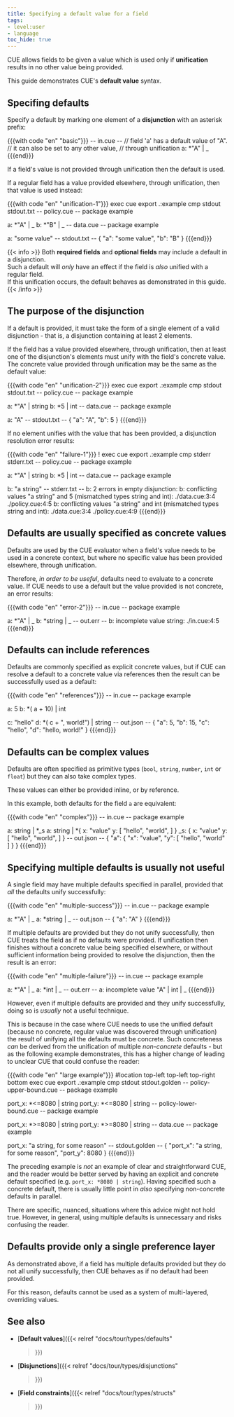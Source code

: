 ```yaml
---
title: Specifying a default value for a field
tags:
- level:user
- language
toc_hide: true
---
```


CUE allows fields to be given a value which is used only if **unification**
results in no other value being provided.

This guide demonstrates CUE's **default value** syntax.

## Specifing defaults

Specify a default by marking one element of a **disjunction** with an asterisk
prefix:

{{{with code "en" "basic"}}}
-- in.cue --
// field 'a' has a default value of "A".
// it can also be set to any other value,
// through unification
a: *"A" | _
{{{end}}}

If a field's value is not provided through unification then the default is
used.

If a regular field has a value provided elsewhere, through unification, then
that value is used instead:

{{{with code "en" "unification-1"}}}
exec cue export .:example
cmp stdout stdout.txt
-- policy.cue --
package example

a: *"A" | _
b: *"B" | _
-- data.cue --
package example

a: "some value"
-- stdout.txt --
{
    "a": "some value",
    "b": "B"
}
{{{end}}}

{{< info >}}
Both **required fields** and **optional fields** may include a default in a
disjunction.\
Such a default will *only* have an effect if the field is *also* unified with a
regular field.\
If this unification occurs, the default behaves as demonstrated in this guide.
{{< /info >}}

## The purpose of the disjunction

If a default is provided, it must take the form of a single element of a valid
disjunction - that is, a disjunction containing at least 2 elements.

If the field has a value provided elsewhere, through unification, then at least
one of the disjunction's elements must unify with the field's concrete value.
The concrete value provided through unification may be the same as the default
value:

{{{with code "en" "unification-2"}}}
exec cue export .:example
cmp stdout stdout.txt
-- policy.cue --
package example

a: *"A" | string
b: *5 | int
-- data.cue --
package example

a: "A"
-- stdout.txt --
{
    "a": "A",
    "b": 5
}
{{{end}}}

If no element unifies with the value that has been provided, a disjunction
resolution error results:

{{{with code "en" "failure-1"}}}
! exec cue export .:example
cmp stderr stderr.txt
-- policy.cue --
package example

a: *"A" | string
b: *5 | int
-- data.cue --
package example

b: "a string"
-- stderr.txt --
b: 2 errors in empty disjunction:
b: conflicting values "a string" and 5 (mismatched types string and int):
    ./data.cue:3:4
    ./policy.cue:4:5
b: conflicting values "a string" and int (mismatched types string and int):
    ./data.cue:3:4
    ./policy.cue:4:9
{{{end}}}

## Defaults are usually specified as concrete values

Defaults are used by the CUE evaluator when a field's value needs to be used in
a <!-- FIXME:"concrete context"? -->concrete context, but where no specific
value has been provided elsewhere, through unification.

Therefore, *in order to be useful*, defaults need to evaluate to a concrete
value. If CUE needs to use a default but the value provided is not concrete, an
error results:

{{{with code "en" "error-2"}}}
-- in.cue --
package example

a: *"A" | _
b: *string | _
-- out.err --
b: incomplete value string:
    ./in.cue:4:5
{{{end}}}

## Defaults can include references

Defaults are commonly specified as explicit concrete values, but if CUE can
resolve a default to a concrete value via references then the result can be
successfully used as a default:

{{{with code "en" "references"}}}
-- in.cue --
package example

a: 5
b: *( a + 10) | int

c: "hello"
d: *( c + ", world!") | string
-- out.json --
{
    "a": 5,
    "b": 15,
    "c": "hello",
    "d": "hello, world!"
}
{{{end}}}

## Defaults can be complex values

Defaults are often specified as primitive types (`bool`, `string`, `number`,
`int` or `float`) but they can also <!-- FIXME:take? -->take complex types.

These values can either be provided inline, or by reference.

In this example, both defaults for the field `a` are equivalent:

{{{with code "en" "complex"}}}
-- in.cue --
package example

a: string | *_s
a: string | *{
	x: "value"
	y: [
		"hello",
		"world",
	]
}
_s: {
	x: "value"
	y: [
		"hello",
		"world",
	]
}
-- out.json --
{
    "a": {
        "x": "value",
        "y": [
            "hello",
            "world"
        ]
    }
}
{{{end}}}

## Specifying multiple defaults is usually not useful

A single field may have multiple defaults specified in parallel, provided that
*all* the defaults unify successfully:

{{{with code "en" "multiple-success"}}}
-- in.cue --
package example

a: *"A" | _
a: *string | _
-- out.json --
{
    "a": "A"
}
{{{end}}}

If multiple defaults are provided but they do not unify successfully, then CUE
treats the field as if no defaults were provided. If unification then finishes
without a concrete value being specified elsewhere, or without sufficient
information being provided to resolve the disjunction, then the result is an
error:

{{{with code "en" "multiple-failure"}}}
-- in.cue --
package example

a: *"A" | _
a: *int | _
-- out.err --
a: incomplete value "A" | int | _
{{{end}}}

However, even if multiple defaults are provided and they unify successfully,
doing so is *usually* not a useful technique.

This is because in the case where CUE needs to use the unified default (because
no concrete, regular value was discovered through unification) the result of
unifying all the defaults must be concrete. Such concreteness *can* be derived
from the unification of multiple *non-concrete* defaults - but as the following
example demonstrates, this has a higher change of leading to unclear CUE that
could confuse the reader:

{{{with code "en" "large example"}}}
#location top-left top-left top-right bottom
exec cue export .:example
cmp stdout stdout.golden
-- policy-upper-bound.cue --
package example

port_x: *<=8080 | string
port_y: *<=8080 | string
-- policy-lower-bound.cue --
package example

port_x: *>=8080 | string
port_y: *>=8080 | string
-- data.cue --
package example

port_x: "a string, for some reason"
-- stdout.golden --
{
    "port_x": "a string, for some reason",
    "port_y": 8080
}
{{{end}}}

The preceding example is *not* an example of clear and straightforward CUE, and
the reader would be better served by having an explicit and concrete default
specified (e.g. `port_x: *8080 | string`). Having specified such a concrete
default, there is usually little point in *also* specifying non-concrete
defaults in parallel.

There are specific, nuanced, situations where this advice might not hold true.
However, in general, using multiple defaults is unnecessary and risks confusing
the reader.

## Defaults provide only a single preference layer

As demonstrated above, if a field has multiple defaults provided but they do
not all unify successfully, then CUE behaves as if no default had been
provided.

For this reason, defaults cannot be used as a system of multi-layered,
overriding values.

## See also

- [**Default values**]({{< relref
    "docs/tour/types/defaults"
  >}})
- [**Disjunctions**]({{< relref
    "docs/tour/types/disjunctions"
  >}})
- [**Field constraints**]({{< relref
    "docs/tour/types/structs"
  >}})
<!-- TODO:postLG
- [**Value constraints**]({{</* relref
    "docs/language-guide/schemas-and-validation/value-constraints"
  */>}})
- [**Regular fields**]({{</* relref
    "docs/language-guide/data/maps-and-fields#field-names"
  */>}})
- [**Unification**](TODO)
-->
